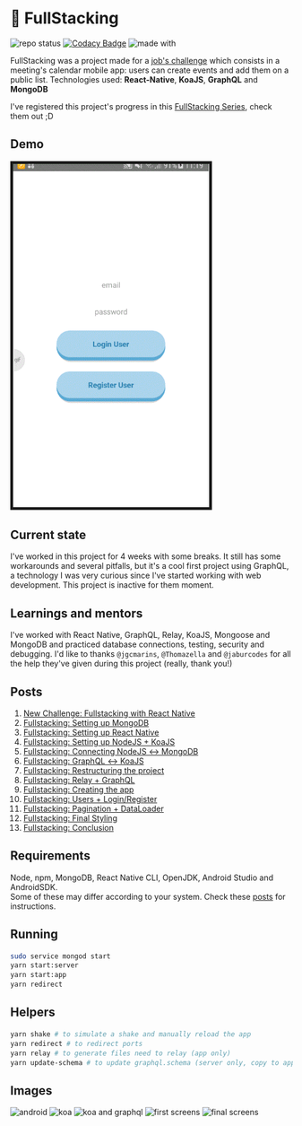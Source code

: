 # :rocket: FullStacking

![repo status](https://img.shields.io/badge/repo%20status-inactive-inactive)
[![Codacy Badge](https://api.codacy.com/project/badge/Grade/7238a0a8def641c69986a0aafbc210b6)](https://www.codacy.com/manual/Markkop/fullstacking?utm_source=github.com&utm_medium=referral&utm_content=Markkop/fullstacking&utm_campaign=Badge_Grade)
![made with](https://img.shields.io/badge/made_with-react_native-blue)

FullStacking was a project made for a [job's challenge](https://github.com/FotonTech/join) which consists in a meeting's calendar mobile app: users can create events and add them on a public list.
Technologies used: **React-Native**, **KoaJS**, **GraphQL** and **MongoDB**

I've registered this project's progress in this [FullStacking Series](https://dev.to/heymarkkop/new-challenge-fullstacking-with-react-native-3l55), check them out ;D

## Demo

<kbd>
  <img border="5" alt="demo" src="final.gif" width="350">
</kbd>

## Current state

I've worked in this project for 4 weeks with some breaks.
It still has some workarounds and several pitfalls, but it's a cool first project using GraphQL, a technology I was very curious since I've started working with web development.
This project is inactive for them moment.

## Learnings and mentors

I've worked with React Native, GraphQL, Relay, KoaJS, Mongoose and MongoDB and practiced database connections, testing, security and debugging.
I'd like to thanks `@jgcmarins`, `@Thomazella` and `@jaburcodes` for all the help they've given during this project (really, thank you!)

## Posts

1.  [New Challenge: Fullstacking with React Native](https://dev.to/heymarkkop/new-challenge-fullstacking-with-react-native-3l55)
2.  [Fullstacking: Setting up MongoDB](https://dev.to/heymarkkop/fullstacking-setting-up-mongodb-3oed)
3.  [Fullstacking: Setting up React Native](https://dev.to/heymarkkop/fullstacking-setting-up-react-native-1g21)
4.  [Fullstacking: Setting up NodeJS + KoaJS](https://dev.to/heymarkkop/fullstacking-setting-up-nodejs-koajs-2jhb)
5.  [Fullstacking: Connecting NodeJS ↔ MongoDB](https://dev.to/heymarkkop/fullstacking-connecting-nodejs-mongodb-32l4)
6.  [Fullstacking: GraphQL ↔ KoaJS](https://dev.to/heymarkkop/fullstacking-graphql-koajs-273l)
7.  [Fullstacking: Restructuring the project](https://dev.to/heymarkkop/fullstacking-restructuring-the-project-3nlm)
8.  [Fullstacking: Relay + GraphQL](https://dev.to/heymarkkop/fullstacking-relay-graphql-175j)
9.  [Fullstacking: Creating the app](https://dev.to/heymarkkop/fullstacking-creating-the-app-431o)
10. [Fullstacking: Users + Login/Register](https://dev.to/heymarkkop/fullstacking-users-login-register-2l6b)
11. [Fullstacking: Pagination + DataLoader](https://dev.to/heymarkkop/fullstacking-pagination-dataloader-mc2)
12. [Fullstacking: Final Styling](https://dev.to/heymarkkop/fullstacking-final-styling-4028)
13. [Fullstacking: Conclusion](https://dev.to/heymarkkop/fullstacking-conclusion-k4a)

## Requirements

Node, npm, MongoDB, React Native CLI, OpenJDK, Android Studio and AndroidSDK.\
Some of these may differ according to your system. Check these [posts](https://dev.to/heymarkkop/fullstacking-setting-up-react-native-1g21) for instructions.

## Running

```bash
sudo service mongod start
yarn start:server
yarn start:app
yarn redirect
```

## Helpers

```bash
yarn shake # to simulate a shake and manually reload the app
yarn redirect # to redirect ports
yarn relay # to generate files need to relay (app only)
yarn update-schema # to update graphql.schema (server only, copy to app's graphql.scema)
```

## Images

![android](https://res.cloudinary.com/practicaldev/image/fetch/s--IZ-oWMF5--/c_limit%2Cf_auto%2Cfl_progressive%2Cq_auto%2Cw_880/https://i.imgur.com/YO0ZvwQ.png)
![koa](https://thepracticaldev.s3.amazonaws.com/i/ixs36z4h71qita3ku5gd.png)
![koa and graphql](https://thepracticaldev.s3.amazonaws.com/i/m5rsx6sxatyajjlv2pzf.png)
![first screens](https://thepracticaldev.s3.amazonaws.com/i/npil7hmt3550v31qsc2m.png)
![final screens](https://thepracticaldev.s3.amazonaws.com/i/vj3te5abe1h8fvbxd3i3.jpeg)
